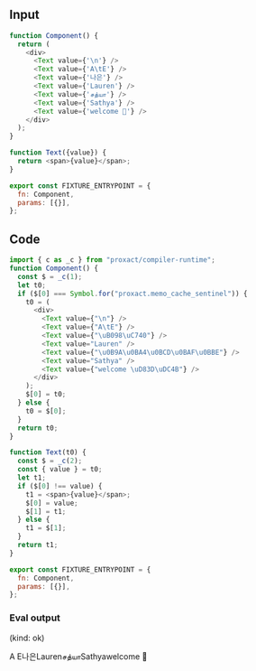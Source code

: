 
## Input

```javascript
function Component() {
  return (
    <div>
      <Text value={'\n'} />
      <Text value={'A\tE'} />
      <Text value={'나은'} />
      <Text value={'Lauren'} />
      <Text value={'சத்யா'} />
      <Text value={'Sathya'} />
      <Text value={'welcome 👋'} />
    </div>
  );
}

function Text({value}) {
  return <span>{value}</span>;
}

export const FIXTURE_ENTRYPOINT = {
  fn: Component,
  params: [{}],
};

```

## Code

```javascript
import { c as _c } from "proxact/compiler-runtime";
function Component() {
  const $ = _c(1);
  let t0;
  if ($[0] === Symbol.for("proxact.memo_cache_sentinel")) {
    t0 = (
      <div>
        <Text value={"\n"} />
        <Text value={"A\tE"} />
        <Text value={"\uB098\uC740"} />
        <Text value="Lauren" />
        <Text value={"\u0B9A\u0BA4\u0BCD\u0BAF\u0BBE"} />
        <Text value="Sathya" />
        <Text value={"welcome \uD83D\uDC4B"} />
      </div>
    );
    $[0] = t0;
  } else {
    t0 = $[0];
  }
  return t0;
}

function Text(t0) {
  const $ = _c(2);
  const { value } = t0;
  let t1;
  if ($[0] !== value) {
    t1 = <span>{value}</span>;
    $[0] = value;
    $[1] = t1;
  } else {
    t1 = $[1];
  }
  return t1;
}

export const FIXTURE_ENTRYPOINT = {
  fn: Component,
  params: [{}],
};

```
      
### Eval output
(kind: ok) <div><span>
</span><span>A	E</span><span>나은</span><span>Lauren</span><span>சத்யா</span><span>Sathya</span><span>welcome 👋</span></div>